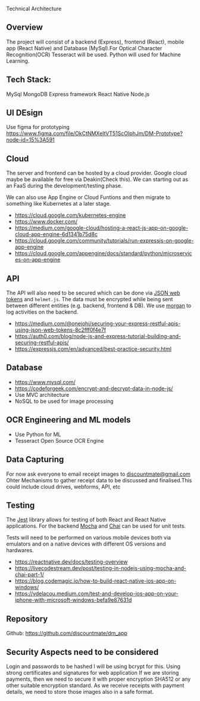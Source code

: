 Technical Architecture

## Overview

The project will consist of a backend (Express), frontend (React), mobile app (React Native) and Database (MySql).For Optical Character Recognition(OCR) Tesseract will be used. Python will used for Machine Learning.

## Tech Stack:

MySql
MongoDB
Express framework
React Native
Node.js

## UI DEsign

Use figma for prototyping
https://www.figma.com/file/OkCtNMXeltVT51ScOIphJm/DM-Prototype?node-id=15%3A591

## Cloud

The server and frontend can be hosted by a cloud provider.
Google cloud maybe be available for free via Deakin(Check this).
We can  starting out as an FaaS during the development/testing phase.

We can also use App Engine or Cloud Funtions and then migrate to something like Kubernetes at a later stage.

- https://cloud.google.com/kubernetes-engine
- https://www.docker.com/
- https://medium.com/google-cloud/hosting-a-react-js-app-on-google-cloud-app-engine-6d1341b75d8c
- https://cloud.google.com/community/tutorials/run-expressjs-on-google-app-engine
- https://cloud.google.com/appengine/docs/standard/python/microservices-on-app-engine

## API

The API will also need to be secured which can be done via [JSON web tokens](https://jwt.io/) and `helmet.js`.
The data must be encrypted while being sent between different entities (e.g. backend, frontend & DB).
We use [morgan](https://www.npmjs.com/package/morgan) to log activities on the backend.

- https://medium.com/@onejohi/securing-your-express-restful-apis-using-json-web-tokens-8c2fff0f4e7f
- https://auth0.com/blog/node-js-and-express-tutorial-building-and-securing-restful-apis/
- https://expressjs.com/en/advanced/best-practice-security.html

## Database

- https://www.mysql.com/
- https://codeforgeek.com/encrypt-and-decrypt-data-in-node-js/
- Use MVC architecture 	 
- NoSQL to be used for image processing 

 
## OCR Engineering and ML models 

- Use Python for ML 
- Tesseract Open Source OCR Engine
 
 
## Data Capturing 

For now ask everyone to email receipt images to discountmate@gmail.com 
Ohter Mechanisms to gather receipt data to be discussed and finalised.This could include cloud drives, webforms, API, etc 

## Testing

The [Jest](https://jestjs.io/) library allows for testing of both React and React Native applications.
For the backend [Mocha](https://www.npmjs.com/package/mocha) and [Chai](https://www.npmjs.com/package/chai) can be used for unit tests.

Tests will need to be performed on various mobile devices both via emulators and on a native devices with different OS versions and hardwares.

- https://reactnative.dev/docs/testing-overview
- https://livecodestream.dev/post/testing-in-nodejs-using-mocha-and-chai-part-1/
- https://blog.codemagic.io/how-to-build-react-native-ios-app-on-windows/
- https://vdelacou.medium.com/test-and-develop-ios-app-on-your-iphone-with-microsoft-windows-befa9e87631d

## Repository
Github: https://github.com/discountmate/dm_app

## Security Aspects need to be considered 

Login and passwords to be hashed I will be using bcrypt for this. 
Using strong certificates and signatures for web application 
If we are storing payments, then we need to secure it with proper encryption SHA512 or any other suitable encryption standard. 
As we receive receipts with payment details, we need to store those images also in a safe format.  

